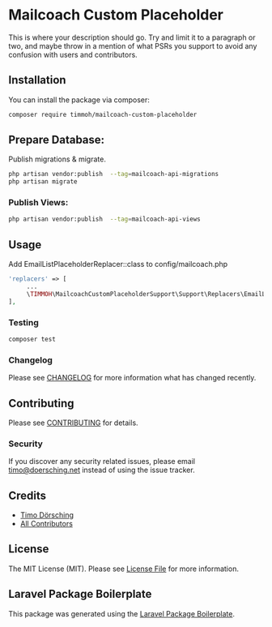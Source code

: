 # Mailcoach Custom Placeholder

This is where your description should go. Try and limit it to a paragraph or two, and maybe throw in a mention of what PSRs you support to avoid any confusion with users and contributors.

## Installation

You can install the package via composer:

```bash
composer require timmoh/mailcoach-custom-placeholder
```
## Prepare Database:
Publish migrations & migrate.

```bash
php artisan vendor:publish  --tag=mailcoach-api-migrations
php artisan migrate
```

### Publish Views:
```bash
php artisan vendor:publish  --tag=mailcoach-api-views
```

## Usage

Add EmailListPlaceholderReplacer::class to config/mailcoach.php
```php
'replacers' => [
     ...
     \TIMMOH\MailcoachCustomPlaceholderSupport\Support\Replacers\EmailListPlaceholderReplacer::class,
],

```

### Testing

``` bash
composer test
```

### Changelog

Please see [CHANGELOG](CHANGELOG.md) for more information what has changed recently.

## Contributing

Please see [CONTRIBUTING](CONTRIBUTING.md) for details.

### Security

If you discover any security related issues, please email timo@doersching.net instead of using the issue tracker.

## Credits

- [Timo Dörsching](https://github.com/timmoh)
- [All Contributors](../../contributors)

## License

The MIT License (MIT). Please see [License File](LICENSE.md) for more information.

## Laravel Package Boilerplate

This package was generated using the [Laravel Package Boilerplate](https://laravelpackageboilerplate.com).
